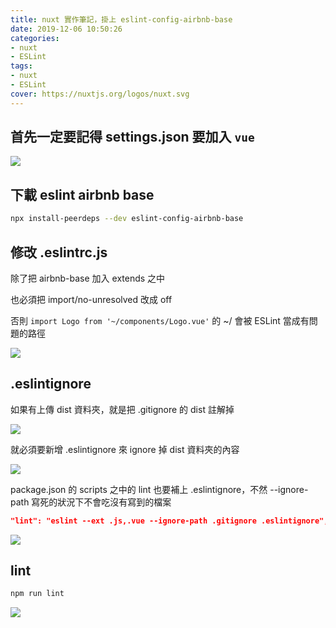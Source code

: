 ```yaml
---
title: nuxt 實作筆記，掛上 eslint-config-airbnb-base
date: 2019-12-06 10:50:26
categories:
- nuxt
- ESLint
tags:
- nuxt
- ESLint
cover: https://nuxtjs.org/logos/nuxt.svg
---
```


## 首先一定要記得 settings.json 要加入 `vue`

![](https://i.imgur.com/QEWfdT7.png)

## 下載 eslint airbnb base

```bash
npx install-peerdeps --dev eslint-config-airbnb-base
```

## 修改 .eslintrc.js

除了把 airbnb-base 加入 extends 之中

也必須把 import/no-unresolved 改成 off

否則 `import Logo from '~/components/Logo.vue'` 的 ~/ 會被 ESLint 當成有問題的路徑

![](https://i.imgur.com/p9MXMYK.png)

## .eslintignore

如果有上傳 dist 資料夾，就是把 .gitignore 的 dist 註解掉

![](https://i.imgur.com/U3cdF4u.png)

就必須要新增 .eslintignore 來 ignore 掉 dist 資料夾的內容

![](https://i.imgur.com/n2yMD35.png)

package.json 的 scripts 之中的 lint 也要補上 .eslintignore，不然 --ignore-path 寫死的狀況下不會吃沒有寫到的檔案

```json
"lint": "eslint --ext .js,.vue --ignore-path .gitignore .eslintignore",
```

![](https://i.imgur.com/ujulaDE.png)

## lint

```bash
npm run lint
```

![](https://i.imgur.com/8pBWNbG.png)
